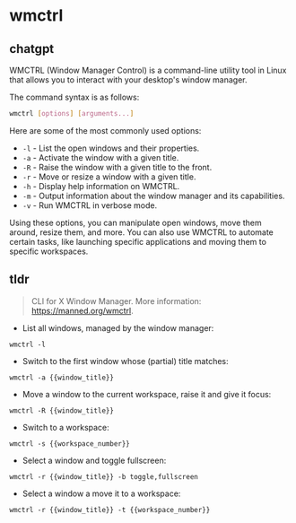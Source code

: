 # wmctrl 
## chatgpt 
WMCTRL (Window Manager Control) is a command-line utility tool in Linux that allows you to interact with your desktop's window manager. 

The command syntax is as follows: 

```bash
wmctrl [options] [arguments...]
```

Here are some of the most commonly used options: 

- `-l` - List the open windows and their properties.
- `-a` - Activate the window with a given title.
- `-R` - Raise the window with a given title to the front.
- `-r` - Move or resize a window with a given title.
- `-h` - Display help information on WMCTRL.
- `-m` - Output information about the window manager and its capabilities.
- `-v` - Run WMCTRL in verbose mode.

Using these options, you can manipulate open windows, move them around, resize them, and more. You can also use WMCTRL to automate certain tasks, like launching specific applications and moving them to specific workspaces. 

## tldr 
 
> CLI for X Window Manager.
> More information: <https://manned.org/wmctrl>.

- List all windows, managed by the window manager:

`wmctrl -l`

- Switch to the first window whose (partial) title matches:

`wmctrl -a {{window_title}}`

- Move a window to the current workspace, raise it and give it focus:

`wmctrl -R {{window_title}}`

- Switch to a workspace:

`wmctrl -s {{workspace_number}}`

- Select a window and toggle fullscreen:

`wmctrl -r {{window_title}} -b toggle,fullscreen`

- Select a window a move it to a workspace:

`wmctrl -r {{window_title}} -t {{workspace_number}}`
